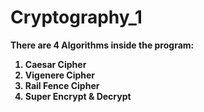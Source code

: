 # Cryptography_1
<b> There are 4 Algorithms inside the program: <b>
1. Caesar Cipher
2. Vigenere Cipher
3. Rail Fence Cipher
4. Super Encrypt & Decrypt
